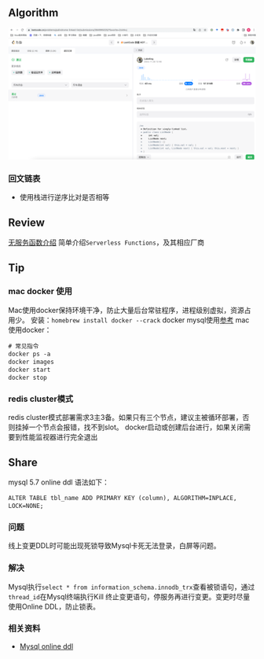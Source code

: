 ## Algorithm
![test](../../images/sisyphus-2022-11-26-lc.png)
### 回文链表
* 使用栈进行逆序比对是否相等
## Review
[无服务函数介绍](https://dev.to/nefejames/all-you-need-to-know-about-serverless-functions-and-the-edge-2bl2)
简单介绍`Serverless Functions`，及其相应厂商
## Tip
### mac docker 使用
Mac使用docker保持环境干净，防止大量后台常驻程序，进程级别虚拟，资源占用少。
安装：`homebrew install docker --crack`
docker mysql使用[参考](https://juejin.cn/post/7043826861272465445)
mac 使用docker：
```shell
# 常见指令
docker ps -a
docker images
docker start
docker stop
```
### redis cluster模式
redis cluster模式部署需求3主3备。如果只有三个节点，建议主被循环部署，否则挂掉一个节点会报错，找不到slot。
docker启动或创建后台进行，如果关闭需要到性能监视器进行完全退出
## Share
mysql 5.7 online ddl
语法如下：
```mysql
ALTER TABLE tbl_name ADD PRIMARY KEY (column), ALGORITHM=INPLACE, LOCK=NONE;
```
### 问题
线上变更DDL时可能出现死锁导致Mysql卡死无法登录，白屏等问题。
### 解决
Mysql执行`select * from information_schema.innodb_trx`查看被锁语句，通过`thread_id`在Mysql终端执行Kill
终止变更语句，停服务再进行变更。变更时尽量使用Online DDL，防止锁表。
### 相关资料
* [Mysql online ddl](https://www.cnblogs.com/dbabd/p/10381942.html)